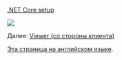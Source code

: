 [.NET Core setup](viewer/netcore.md ':include :type=markdown')

![](_media/netcore/project_all_files.png)

Далее: [Viewer (со стороны клиента)](viewer/2legged/ui)

[Эта страница на английском языке](https://learnforge.autodesk.io/#/viewer/2legged/netcore).
